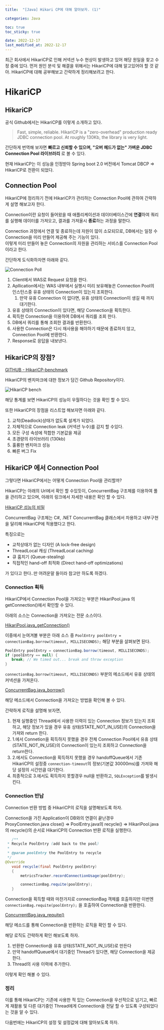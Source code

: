 ```yaml
---
title:  "[Java] Hikari CP에 대해 알아보자. (1)"

categories: Java

toc: true
toc_sticky: true

date: 2022-12-17
last_modified_at: 2022-12-17
---
```


최근 회사에서 HikariCP로 인해 커넥션 누수 현상이 발생하고 있어 해당 원일을 찾고 수정 중에 있다.
먼저 원인 분석 및 해결을 위해서는 HikariCP에 대해 알고있어야 할 것 같아. HikariCP에 대해 공부해보고 간략하게 정리해보려고 한다.

# HikariCP

## HikariCP

공식 Github에서는 HikariCP를 이렇게 소개하고 있다.

> Fast, simple, reliable. HikariCP is a "zero-overhead" production ready JDBC connection pool. At roughly 130Kb, the library is very light.

간단하게 번역해 보자면 **빠르고 신뢰할 수 있으며, "오버 헤드가 없는" 가벼운 JDBC Connection Pool 라이브러리** 로 볼 수 있다.

현재 HikariCP는 이 성능을 인정받아 Spring boot 2.0 버전에서 Tomcat DBCP => HikariCP로 전환이 되었다.


## Connection Pool

HikariCP에 정리하기 전에 HikariCP가 관리하는 Connection Pool에 관하여 간략하게 설명 해보고자 한다.

Connection이란 요청이 들어왔을 때 애플리케이션과 데이터베이스간에 **연결**하여 쿼리를 실행해 데이터를 가져오고, 결과를 가져올시 **종료**하는 과정을 말한다.

Connection 과정에서 연결 및 종료하는데 자원이 많이 소모되므로, DB에서는 일정 수 Connection을 미리 만들어 제공해 주는 기능이 있다.  
이렇게 미리 만들어 놓은 Connection의 자원을 관리하는 서비스를 Connection Pool이라고 한다.

간단하게 도식화하자면 아래와 같다.

![Connection Poll]({{site.url}}/assets/image/2022-12/17-hikari001.png)

1. Client에서 WAS로 Request 요청을 한다.
2. Apllication에서는 WAS 내부에서 실행시 미리 보유해놓은 Connection Pool의 인스턴스중 유휴 상태의 Connection이 있는지 조회한다.
   1. 만약 유휴 Connection 이 없다면, 유휴 상태의 Connection이 생길 때 까지 대기한다.
3. 유휴 상태의 Connection이 있다면, 해당 Connection을 획득한다.
4. 획득한 Connection을 이용하여 DB에서 쿼리를 조회 한다.
5. DB에서 쿼리를 통해 조회한 결과를 반환한다.
6. 사용한 Connection은 다시 재사용을 해야하기 때문에 종료하지 않고, Connection Pool에 반환한다.
7. Response로 응답을 내보낸다.

## HikariCP의 장점? 

[GITHUB - HikariCP-benchmark](https://github.com/brettwooldridge/HikariCP-benchmark])

HikariCP의 벤치마크에 대한 정보가 담긴 Github Repository이다. 

![HikariCP bench]({{site.url}}/assets/image/2022-12/17-hikari002.png)

해당 통계를 보면 HikariCP의 성능이 우월하다는 것을 확인 할 수 있다.

또한 HikariCP의 장점을 리스트업 해보자면 아래와 같다.

1. 교착(Deadlock)상태가 없도록 설계가 되었다.
2. 자체적으로 Connection leak (커넥션 누수)를 감지 할 수있다.
3. 모든 구성 속성에 적합한 기본값을 제공
4. 초경량의 라이브러리 (130kb)
5. 훌륭한 벤치마크 성능
6. 빠른 버그 Fix


## HikariCP 에서 Connection Pool

그렇다면 HikariCP에서는 어떻게 Connection Pool을 관리할까?

HikariCP는 아래의 Url에서 확인 할 수있듯이, ConcurrentBag 구조체를 이용하여 풀을 관리하고 있으며, 아래의 링크에서 자세한 내용은 확인 할 수 있다.

[HikariCP 성능의 비밀](https://github.com/brettwooldridge/HikariCP/wiki/Down-the-Rabbit-Hole)

ConcurrentBag 구조체는 C#, .NET ConcurrentBag 클래스에서 차용하고 내부구현을 달리해 HikariCP에 적용했다고 한다.

특징으로는

- 교착상태가 없는 디자인 (A lock-free design)
- ThreadLocal 캐싱 (ThreadLocal caching)
- 큐 훔치기 (Queue-stealing)
- 직접적인 hand-off 최적화 (Direct hand-off optimizations)

 가 있다고 한다..만 어려운말 들이라 참고만 하도록 하겠다.


### Connection 획득

HikariCP에서 Connection Pool을 가져오는 부분은 HikariPool.java 의 getConnection()에서 확인할 수 있다.

아래의 소스는 Connection을 가져오는 전문 소스이다.

[HikariPool.java_getConnection()](https://github.com/brettwooldridge/HikariCP/blob/dev/src/main/java/com/zaxxer/hikari/pool/HikariPool.java#L154)


이중에서 눈여겨볼 부분은 아래 소스 중 `PoolEntry poolEntry = connectionBag.borrow(timeout, MILLISECONDS);` 해당 부분을 살펴보면 된다.

```java
PoolEntry poolEntry = connectionBag.borrow(timeout, MILLISECONDS);
if (poolEntry == null) {
   break; // We timed out... break and throw exception
}
```

`connectionBag.borrow(timeout, MILLISECONDS)` 부분의 메소드에서 유휴 상태의 커넥션을 가져온다.

[ConcurrentBag.java_borrow()](https://github.com/brettwooldridge/HikariCP/blob/dev/src/main/java/com/zaxxer/hikari/util/ConcurrentBag.java#L120)

해당 메소드에서 Connection을 가져오는 방법을 확인해 볼 수 있다.

간략하게 로직을 설명해 보자면, 

1. 현재 실행중인 Thread에서 사용한 이력이 있는 Connection 정보가 있는지 조회하고, 해당 정보가 있을 경우 유휴 상태(STATE_NOT_IN_USE)의 Connection을 가져와 return 한다.
2. 1.에서 Connetion을 획득하지 못했을 경우 전체 Connection Pool에서 유휴 상태(STATE_NOT_IN_USE)의 Connection이 있는지 조회하고 Connection을 return한다.
3. 2.에서도 Connection을 획득하지 못했을 경우 handoffQueue에서 기존 HikariCP의 설정중 `connection-timeout`의 정보(기본값 30000ms)를 가져와 해당 설정의 시간만큼 대기한다.
4. 최종적으로 3.에서도 획득하지 못할경우 null을 반환하고, `SQLException`를 발생시킨다.


### Connection 반납

Connection 반환 방법 중 HikariCP의 로직을 설명해보도록 하자.

Connection을 가진 Application이 DB와의 연결이 끝난경우 
ProxyConnection.java close() => PoolEntry.java의 recycle() => HikariPool.java의 recycle()의 순서로 HikariCP의 Connection 반환 로직을 실행한다.

```java
   /**
 * Recycle PoolEntry (add back to the pool)
 *
 * @param poolEntry the PoolEntry to recycle
 */
@Override
   void recycle(final PoolEntry poolEntry)
   {
       metricsTracker.recordConnectionUsage(poolEntry);

       connectionBag.requite(poolEntry);
   }
```

Connection을 획득할 때와 마찬가지로 connectionBag 객체를 호출하지만 이번엔 `connectionBag.requite(poolEntry);` 을 호출하여 Connection을 반환한다.

[ConcurrentBag.java_requite()](https://github.com/brettwooldridge/HikariCP/blob/dev/src/main/java/com/zaxxer/hikari/util/ConcurrentBag.java#L166)

해당 메소드를 통해 Connection을 반환하는 로직을 확인 할 수 있다.

해당 로직도 간략하게 확인 해보도록 하자.

1. 반환한 Connection을 유휴 상태(STATE_NOT_IN_USE)로 만든다
2. 만약 handoffQueue에서 대기중인 Thread가 있다면, 해당 Connection을 제공한다.
3. Thread의 사용 이력에 추가한다.

이렇게 확인 해볼 수 있다.


### 정리

이를 통해 HikariCP는 기존에 사용한 적 있는 Connection을 우선적으로 넘기고, 빠르게 재활용 및 다른 대기중인 Thread에게 Connection을 전달 할 수 있도록 구성되었다는 것을 알 수 있다.

다음번에는 HikariCP의 설정 및 설정값에 대해 알아보도록 하자.



